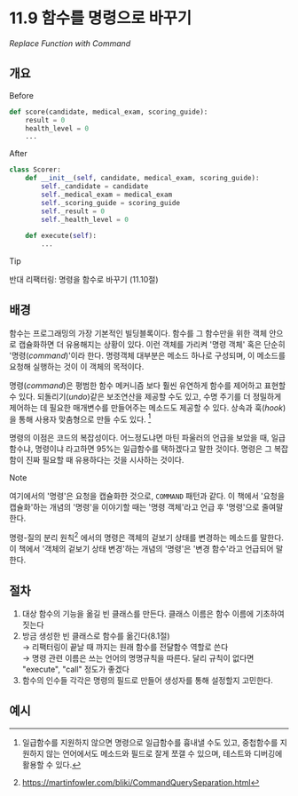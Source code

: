 # 11.9 함수를 명령으로 바꾸기

_Replace Function with Command_

## 개요

Before

```python
def score(candidate, medical_exam, scoring_guide):
    result = 0
    health_level = 0
    ...
```

After

```python
class Scorer:
    def __init__(self, candidate, medical_exam, scoring_guide):
        self._candidate = candidate
        self._medical_exam = medical_exam
        self._scoring_guide = scoring_guide
        self._result = 0
        self._health_level = 0
        
    def execute(self):
        ...
```

> [!TIP]
> 반대 리팩터링: 명령을 함수로 바꾸기 (11.10절)

## 배경

함수는 프로그래밍의 가장 기본적인 빌딩블록이다. 함수를 그 함수만을 위한 객체 안으로 캡슐화하면 더 유용해지는 상황이 있다.
이런 객체를 가리켜 '명령 객체' 혹은 단순히 '명령(_command_)'이라 한다.
명령객체 대부분은 메소드 하나로 구성되며, 이 메소드를 요청해 실행하는 것이 이 객체의 목적이다.

명령(_command_)은 평범한 함수 메커니즘 보다 훨씬 유연하게 함수를 제어하고 표현할 수 있다.
되돌리기(_undo_)같은 보조연산을 제공할 수도 있고, 수명 주기를 더 정밀하게 제어하는 데 필요한 매개변수를 만들어주는 메소드도 제공할 수 있다.
상속과 훅(_hook_)을 통해 사용자 맞춤형으로 만들 수도 있다. [^1]

명령의 이점은 코드의 복잡성이다. 어느정도냐면 마틴 파울러의 언급을 보았을 때, 일급함수냐, 명령이냐 라고하면 95%는 일급함수를 택하겠다고 말한 것이다.
명령은 그 복잡함이 진짜 필요할 때 유용하다는 것을 시사하는 것이다.

> [!NOTE]
> 
> 여기에서의 '명령'은 요청을 캡슐화한 것으로, `COMMAND` 패턴과 같다.
> 이 책에서 '요청을 캡슐화'하는 개념의 '명령'을 이야기할 때는 '명령 객체'라고 언급 후 '명령'으로 줄여말한다.
> 
> 명령-질의 분리 원칙[^2] 에서의 명령은 객체의 겉보기 상태를 변경하는 메소드를 말한다.
> 이 책에서 '객체의 겉보기 상태 변경'하는 개념의 '명령'은 '변경 함수'라고 언급되어 말한다.

## 절차

1. 대상 함수의 기능을 옮길 빈 클래스를 만든다. 클래스 이름은 함수 이름에 기초하여 짓는다
2. 방금 생성한 빈 클래스로 함수를 옮긴다(8.1절) <br />
→ 리팩터링이 끝날 때 까지는 원래 함수를 전달함수 역할로 쓴다 <br />
→ 명령 관련 이름은 쓰는 언어의 명명규칙을 따른다. 달리 규칙이 없다면 "execute", "call" 정도가 좋겠다
3. 함수의 인수들 각각은 명령의 필드로 만들어 생성자를 통해 설정할지 고민한다.

## 예시

[^1]: 일급함수를 지원하지 않으면 명령으로 일급함수를 흉내낼 수도 있고, 중첩함수를 지원하지 않는 언어에서도 메소드와 필드로 잘게 쪼갤 수 있으며, 테스트와 디버깅에 활용할 수 있다.
[^2]: https://martinfowler.com/bliki/CommandQuerySeparation.html